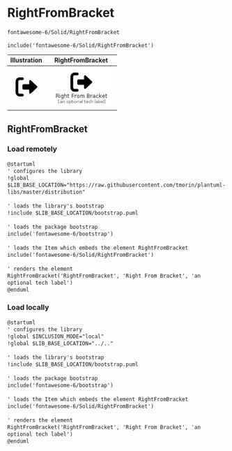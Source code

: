 # RightFromBracket


```text
fontawesome-6/Solid/RightFromBracket
```

```text
include('fontawesome-6/Solid/RightFromBracket')
```



| Illustration | RightFromBracket |
| :---: | :---: |
| ![illustration for Illustration](../../fontawesome-6/Solid/RightFromBracket.png) | ![illustration for RightFromBracket](../../fontawesome-6/Solid/RightFromBracket.Local.png) |




## RightFromBracket

### Load remotely
```plantuml
@startuml
' configures the library
!global $LIB_BASE_LOCATION="https://raw.githubusercontent.com/tmorin/plantuml-libs/master/distribution"

' loads the library's bootstrap
!include $LIB_BASE_LOCATION/bootstrap.puml

' loads the package bootstrap
include('fontawesome-6/bootstrap')

' loads the Item which embeds the element RightFromBracket
include('fontawesome-6/Solid/RightFromBracket')

' renders the element
RightFromBracket('RightFromBracket', 'Right From Bracket', 'an optional tech label')
@enduml
```

### Load locally
```plantuml
@startuml
' configures the library
!global $INCLUSION_MODE="local"
!global $LIB_BASE_LOCATION="../.."

' loads the library's bootstrap
!include $LIB_BASE_LOCATION/bootstrap.puml

' loads the package bootstrap
include('fontawesome-6/bootstrap')

' loads the Item which embeds the element RightFromBracket
include('fontawesome-6/Solid/RightFromBracket')

' renders the element
RightFromBracket('RightFromBracket', 'Right From Bracket', 'an optional tech label')
@enduml
```

